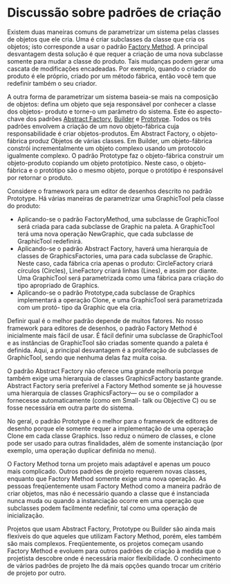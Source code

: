 # Discussão sobre padrões de criação

Existem duas maneiras comuns de parametrizar um sistema pelas classes de objetos que ele cria. Uma é criar subclasses da classe que cria os objetos; isto corresponde a usar o padrão [Factory Method](/gof/FactoryMethod.md). A principal desvantagem desta solução é que requer a criação de uma nova subclasse somente para mudar a classe do produto. Tais mudanças podem gerar uma cascata de modificações encadeadas. Por exemplo, quando o criador do produto é ele próprio, criado por um método fábrica, então você tem que redefinir também o seu criador.

A outra forma de parametrizar um sistema baseia-se mais na composição de objetos: defina um objeto que seja responsável por conhecer a classe dos objetos- produto e torne-o um parâmetro do sistema. Este éo aspecto-chave dos padrões [Abstract Factory](/gof/AbstractFactory), [Builder](/gof/Builder)  e [Prototype](/gof/Prototype). Todos os três padrões envolvem a criação de um novo objeto-fábrica cuja responsabilidade é criar objetos-produtos. Em Abstract Factory, o objeto-fábrica produz Objetos de várias classes. Em Builder, um objeto-fábrica constrói incrementalmente um objeto complexo usando um protocolo igualmente complexo. O padrão Prototype faz o objeto-fábrica construir um objeto-produto copiando um objeto prototípico. Neste caso, o objeto-fábrica e o protótipo são o mesmo objeto, porque o protótipo é responsável por retornar o produto.

Considere o framework para um editor de desenhos descrito no padrão Prototype.
Há várias maneiras de parametrizar uma GraphicTool pela classe do produto:
- Aplicando-se o padrão FactoryMethod, uma subclasse de GraphicTool será criada para cada subclasse de Graphic na paleta. A GraphicTool terá uma nova operação NewGraphic, que cada subclasse de GraphicTool redefinirá.
- Aplicando-se o padrão Abstract Factory, haverá uma hierarquia de classes de GraphicsFactories, uma para cada subclasse de Graphic. Neste caso, cada fábrica cria apenas o produto: CircleFactory criará círculos (Circles), LineFactory criará linhas (Lines), e assim por diante. Uma GraphicTool será parametrizada como uma fábrica para criação do tipo apropriado de Graphics.
- Aplicando-se o padrão Prototype,cada subclasse de Graphics implementará a operação Clone, e uma GraphicTool será parametrizada com um protó- tipo da Graphic que ela cria.

Definir qual é o melhor padrão depende de muitos fatores. No nosso framework para editores de desenhos, o padrão Factory Method é inicialmente mais fácil de usar. É fácil definir uma subclasse de GraphicTool e as instâncias de GraphicTool são criadas somente quando a paleta é definida. Aqui, a principal desvantagem é a proliferação de subclasses de GraphicTool, sendo que nenhuma delas faz muita coisa.

O padrão Abstract Factory não oferece uma grande melhoria porque também exige uma hierarquia de classes GraphicsFactory bastante grande. Abstract Factory seria preferível a Factory Method somente se já houvesse uma hierarquia de classes GraphicsFactory— ou se o compilador a fornecesse automaticamente (como em Small- talk ou Objective C) ou se fosse necessária em outra parte do sistema.

No geral, o padrão Prototype é o melhor para o framework de editores de desenho porque ele somente requer a implementação de uma operação Clone em cada classe Graphics. Isso reduz o número de classes, e clone pode ser usado para outras finalidades, além de somente instanciação (por exemplo, uma operação duplicar definida no menu).

O Factory Method torna um projeto mais adaptável e apenas um pouco mais complicado. Outros padrões de projeto requerem novas classes, enquanto que Factory Method somente exige uma nova operação. As pessoas freqüentemente usam Factory Method como a maneira padrão de criar objetos, mas não é necessário quando a classe que é instanciada nunca muda ou quando a instanciação ocorre em uma operação que subclasses podem facilmente redefinir, tal como uma operação de inicialização.

Projetos que usam Abstract Factory, Prototype ou Builder são ainda mais flexíveis do que aqueles que utilizam Factory Method, porém, eles também são mais complexos. Freqüentemente, os projetos começam usando Factory Method e evoluem para outros padrões de criação à medida que o projetista descobre onde é necessária maior flexibilidade. O conhecimento de vários padrões de projeto lhe dá mais opções quando trocar um critério de projeto por outro.

